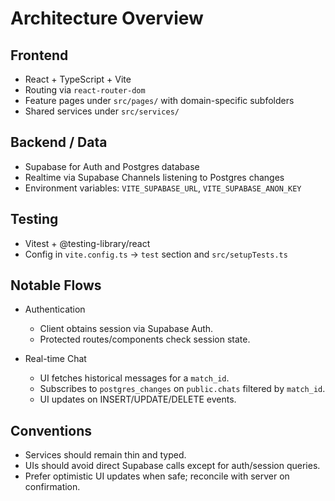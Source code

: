 # Architecture Overview

## Frontend

- React + TypeScript + Vite
- Routing via `react-router-dom`
- Feature pages under `src/pages/` with domain-specific subfolders
- Shared services under `src/services/`

## Backend / Data

- Supabase for Auth and Postgres database
- Realtime via Supabase Channels listening to Postgres changes
- Environment variables: `VITE_SUPABASE_URL`, `VITE_SUPABASE_ANON_KEY`

## Testing

- Vitest + @testing-library/react
- Config in `vite.config.ts` → `test` section and `src/setupTests.ts`

## Notable Flows

- Authentication
  - Client obtains session via Supabase Auth.
  - Protected routes/components check session state.

- Real-time Chat
  - UI fetches historical messages for a `match_id`.
  - Subscribes to `postgres_changes` on `public.chats` filtered by `match_id`.
  - UI updates on INSERT/UPDATE/DELETE events.

## Conventions

- Services should remain thin and typed.
- UIs should avoid direct Supabase calls except for auth/session queries.
- Prefer optimistic UI updates when safe; reconcile with server on confirmation.

